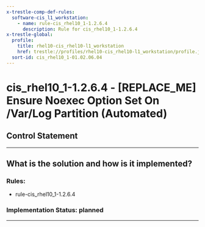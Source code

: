 ```yaml
---
x-trestle-comp-def-rules:
  software-cis_l1_workstation:
    - name: rule-cis_rhel10_1-1.2.6.4
      description: Rule for cis_rhel10_1-1.2.6.4
x-trestle-global:
  profile:
    title: rhel10-cis_rhel10-l1_workstation
    href: trestle://profiles/rhel10-cis_rhel10-l1_workstation/profile.json
  sort-id: cis_rhel10_1-01.02.06.04
---
```


# cis_rhel10_1-1.2.6.4 - \[REPLACE_ME\] Ensure Noexec Option Set On /Var/Log Partition (Automated)

## Control Statement

______________________________________________________________________

## What is the solution and how is it implemented?

<!-- For implementation status enter one of: implemented, partial, planned, alternative, not-applicable -->

<!-- Note that the list of rules under ### Rules: is read-only and changes will not be captured after assembly to JSON -->

<!-- Add control implementation description here for control: cis_rhel10_1-1.2.6.4 -->

### Rules:

  - rule-cis_rhel10_1-1.2.6.4

### Implementation Status: planned

______________________________________________________________________
